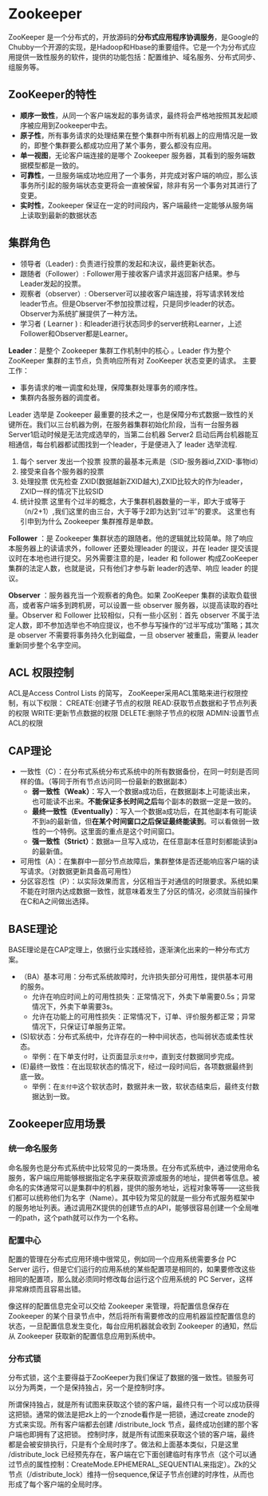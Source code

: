 # Zookeeper

ZooKeeper 是一个分布式的，开放源码的**分布式应用程序协调服务**，是Google的Chubby一个开源的实现，是Hadoop和Hbase的重要组件。它是一个为分布式应用提供一致性服务的软件，提供的功能包括：配置维护、域名服务、分布式同步、组服务等。

## ZooKeeper的特性

- **顺序一致性**，从同一个客户端发起的事务请求，最终将会严格地按照其发起顺序被应用到Zookeeper中去。
- **原子性**，所有事务请求的处理结果在整个集群中所有机器上的应用情况是一致的，即整个集群要么都成功应用了某个事务，要么都没有应用。
- **单一视图**，无论客户端连接的是哪个 Zookeeper 服务器，其看到的服务端数据模型都是一致的。
- **可靠性**，一旦服务端成功地应用了一个事务，并完成对客户端的响应，那么该事务所引起的服务端状态变更将会一直被保留，除非有另一个事务对其进行了变更。
- **实时性**，Zookeeper 保证在一定的时间段内，客户端最终一定能够从服务端上读取到最新的数据状态

## 集群角色

- 领导者（Leader) : 负责进行投票的发起和决议，最终更新状态。
- 跟随者（Follower）: Follower用于接收客户请求并返回客户结果。参与Leader发起的投票。
- 观察者（observer）: Oberserver可以接收客户端连接，将写请求转发给leader节点。但是Observer不参加投票过程，只是同步leader的状态。Observer为系统扩展提供了一种方法。
- 学习者 ( Learner ) : 和leader进行状态同步的server统称Learner，上述Follower和Observer都是Learner。

**Leader**：是整个 Zookeeper 集群工作机制中的核心 。Leader 作为整个 ZooKeeper 集群的主节点，负责响应所有对 ZooKeeper 状态变更的请求。
主要工作：

- 事务请求的唯一调度和处理，保障集群处理事务的顺序性。
- 集群内各服务器的调度者。

Leader 选举是 Zookeeper 最重要的技术之一，也是保障分布式数据一致性的关键所在。我们以三台机器为例，在服务器集群初始化阶段，当有一台服务器Server1启动时候是无法完成选举的，当第二台机器 Server2 启动后两台机器能互相通信，每台机器都试图找到一个leader，于是便进入了 leader 选举流程.

1. 每个 server 发出一个投票
   投票的最基本元素是（SID-服务器id,ZXID-事物id）
2. 接受来自各个服务器的投票
3. 处理投票
   优先检查 ZXID(数据越新ZXID越大),ZXID比较大的作为leader，ZXID一样的情况下比较SID
4. 统计投票
   这里有个过半的概念，大于集群机器数量的一半，即大于或等于（n/2+1）,我们这里的由三台，大于等于2即为达到“过半”的要求。
   这里也有引申到为什么 Zookeeper 集群推荐是单数。

**Follower** ：是 Zookeeper 集群状态的跟随者。他的逻辑就比较简单。除了响应本服务器上的读请求外，follower 还要处理leader 的提议，并在 leader 提交该提议时在本地也进行提交。另外需要注意的是，leader 和 follower 构成ZooKeeper 集群的法定人数，也就是说，只有他们才参与新 leader的选举、响应 leader 的提议。

**Observer** ：服务器充当一个观察者的角色。如果 ZooKeeper 集群的读取负载很高，或者客户端多到跨机房，可以设置一些 observer 服务器，以提高读取的吞吐量。Observer 和 Follower 比较相似，只有一些小区别：首先 observer 不属于法定人数，即不参加选举也不响应提议，也不参与写操作的“过半写成功”策略；其次是 observer 不需要将事务持久化到磁盘，一旦 observer 被重启，需要从 leader 重新同步整个名字空间。

##  ACL 权限控制

ACL是Access Control Lists 的简写， ZooKeeper采用ACL策略来进行权限控制，有以下权限：
CREATE:创建子节点的权限
READ:获取节点数据和子节点列表的权限
WRITE:更新节点数据的权限
DELETE:删除子节点的权限
ADMIN:设置节点ACL的权限

## CAP理论

- 一致性（C）：在分布式系统分布式系统中的所有数据备份，在同一时刻是否同样的值。（等同于所有节点访问同一份最新的数据副本）
  - **弱一致性（Weak）**：写入一个数据a成功后，在数据副本上可能读出来，也可能读不出来。**不能保证多长时间之后**每个副本的数据一定是一致的。
  - **最终一致性（Eventually）**：写入一个数据a成功后，在其他副本有可能读不到a的最新值，但**在某个时间窗口之后保证最终能读到**。可以看做弱一致性的一个特例。这里面的重点是这个时间窗口。
  - **强一致性（Strict）**：数据a一旦写入成功，在任意副本任意时刻都能读到a的最新值。
- 可用性（A）：在集群中一部分节点故障后，集群整体是否还能响应客户端的读写请求。（对数据更新具备高可用性）
- 分区容忍性（P）：以实际效果而言，分区相当于对通信的时限要求。系统如果不能在时限内达成数据一致性，就意味着发生了分区的情况，必须就当前操作在C和A之间做出选择。

## BASE理论

BASE理论是在CAP定理上，依据行业实践经验，逐渐演化出来的一种分布式方案。

- （BA）基本可用：分布式系统故障时，允许损失部分可用性，提供基本可用的服务。
  - 允许在响应时间上的可用性损失：正常情况下，外卖下单需要0.5s；异常情况下，外卖下单需要3s。
  - 允许在功能上的可用性损失：正常情况下，订单、评价服务都正常；异常情况下，只保证订单服务正常。
- (S)软状态：分布式系统中，允许存在的一种中间状态，也叫弱状态或柔性状态。
  - 举例：在下单支付时，让页面显示`支付中`，直到支付数据同步完成。
- (E)最终一致性：在出现软状态的情况下，经过一段时间后，各项数据最终到底一致。
  - 举例：在`支付中`这个软状态时，数据并未一致，软状态结束后，最终支付数据达到一致。

## Zookeeper应用场景

### 统一命名服务

命名服务也是分布式系统中比较常见的一类场景。在分布式系统中，通过使用命名服务，客户端应用能够根据指定名字来获取资源或服务的地址，提供者等信息。被命名的实体通常可以是集群中的机器，提供的服务地址，远程对象等等——这些我们都可以统称他们为名字（Name）。其中较为常见的就是一些分布式服务框架中的服务地址列表。通过调用ZK提供的创建节点的API，能够很容易创建一个全局唯一的path，这个path就可以作为一个名称。

### 配置中心

配置的管理在分布式应用环境中很常见，例如同一个应用系统需要多台 PC Server 运行，但是它们运行的应用系统的某些配置项是相同的，如果要修改这些相同的配置项，那么就必须同时修改每台运行这个应用系统的 PC Server，这样非常麻烦而且容易出错。

像这样的配置信息完全可以交给 Zookeeper 来管理，将配置信息保存在 Zookeeper 的某个目录节点中，然后将所有需要修改的应用机器监控配置信息的状态，一旦配置信息发生变化，每台应用机器就会收到 Zookeeper 的通知，然后从 Zookeeper 获取新的配置信息应用到系统中。

### 分布式锁

分布式锁，这个主要得益于ZooKeeper为我们保证了数据的强一致性。锁服务可以分为两类，一个是保持独占，另一个是控制时序。

所谓保持独占，就是所有试图来获取这个锁的客户端，最终只有一个可以成功获得这把锁。通常的做法是把zk上的一个znode看作是一把锁，通过create znode的方式来实现。所有客户端都去创建 /distribute_lock 节点，最终成功创建的那个客户端也即拥有了这把锁。 控制时序，就是所有试图来获取这个锁的客户端，最终都是会被安排执行，只是有个全局时序了。做法和上面基本类似，只是这里 /distribute_lock 已经预先存在，客户端在它下面创建临时有序节点（这个可以通过节点的属性控制：CreateMode.EPHEMERAL_SEQUENTIAL来指定）。Zk的父节点（/distribute_lock）维持一份sequence,保证子节点创建的时序性，从而也形成了每个客户端的全局时序。